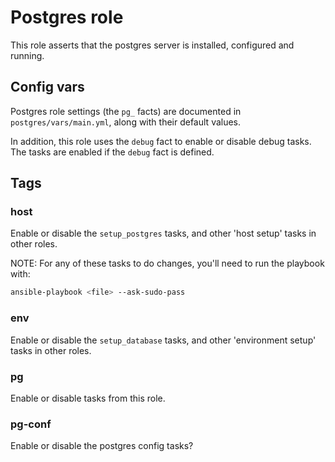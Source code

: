 # Postgres role

This role asserts that the postgres server is installed, configured and running.


## Config vars

Postgres role settings (the `pg_` facts) are documented in
`postgres/vars/main.yml`, along with their default values.

In addition, this role uses the `debug` fact to enable or disable debug tasks.
The tasks are enabled if the `debug` fact is defined.


## Tags

### host

Enable or disable the `setup_postgres` tasks, and other 'host setup' tasks
in other roles.

NOTE: For any of these tasks to do changes, you'll need to run the playbook
with:
```bash
ansible-playbook <file> --ask-sudo-pass
```

### env

Enable or disable the `setup_database` tasks, and other 'environment setup'
tasks in other roles.

### pg

Enable or disable tasks from this role.

### pg-conf

Enable or disable the postgres config tasks?
